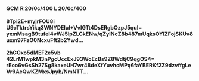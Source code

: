 #### GCM R 20/0c/400 L 20/0c/400
**8Tpi2E+myjrFOU8i**<br/>**U9cTktrsYikq3WNYDEluI+VvlGTt4DsERgbOzpJ5quI=**<br/>**yxmMsagB9tufeI4vWJ5lpZLCkENw/qZyINcZ8b487mUqksOYIZFojSKUv8uxm97FzO0NcxuFft2b2Ywd...**<br/><br/>
**2hCOxo5dMEF2e5vb**<br/>**42LrM1wpkM3nPgcUccExJ93WoEcBs9Z8WdtjC9qgOS4=**<br/>**rEoo6vGsSh27Sg8kaxeUH7wr48deXfYuvhcMPq6faYBERKf2Z9dzvffgLeVr9AeQwKZMxsJpyb/NmNTT...**